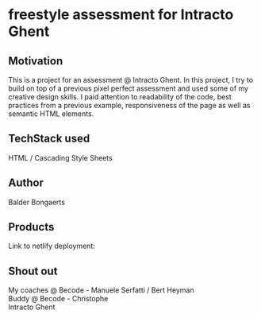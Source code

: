 # freestyle assessment for Intracto Ghent
## Motivation
This is a project for an assessment @ Intracto Ghent. In this project, I try to build on top of a previous 
pixel perfect assessment and used some of my creative design skills. I paid attention to readability of the code, 
best practices from a previous example, responsiveness of the page as well as semantic HTML elements.
## TechStack used
HTML / Cascading Style Sheets

## Author
Balder Bongaerts
## Products
Link to netlify deployment:

## Shout out
My coaches @ Becode - Manuele Serfatti / Bert Heyman <br>
Buddy @ Becode - Christophe <br>
Intracto Ghent